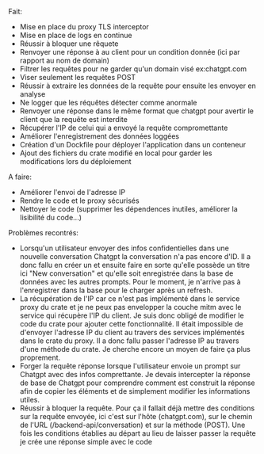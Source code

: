 Fait:
- Mise en place du proxy TLS interceptor
- Mise en place de logs en continue
- Réussir à bloquer une rêquete
- Renvoyer une réponse à au client pour un condition donnée (ici par rapport au nom de domain)
- Filtrer les requêtes pour ne garder qu'un domain visé ex:chatgpt.com
- Viser seulement les requêtes POST
- Réussir à extraire les données de la requête pour ensuite les envoyer en analyse
- Ne logger que les réquêtes détecter comme anormale
- Renvoyer une réponse dans le même format que chatgpt pour avertir le client que la requête est interdite
- Récupérer l'IP de celui qui a envoyé la requête compromettante
- Améliorer l'enregistrement des données loggées
- Création d'un Dockfile pour déployer l'application dans un conteneur
- Ajout des fichiers du crate modifié en local pour garder les modifications lors du déploiement

A faire: 
- Améliorer l'envoi de l'adresse IP
- Rendre le code et le proxy sécurisés
- Nettoyer le code (supprimer les dépendences inutiles, améliorer la lisibilité du code...)

Problèmes recontrés: 
- Lorsqu'un utilisateur envoyer des infos confidentielles dans une nouvelle conversation Chatgpt
la conversation n'a pas encore d'ID. Il a donc fallu en créer un et ensuite faire en sorte qu'elle possède un
titre ici "New conversation" et qu'elle soit enregistrée dans la base de données avec les autres prompts. Pour le
moment, je n'arrive pas à l'enregistrer dans la base pour le charger après un refresh.
- La récupération de l'IP car ce n'est pas implémenté dans le service proxy
du crate et je ne peux pas envelopper la couche mitm avec le service qui récupère l'IP du client.
Je suis donc obligé de modifier le code du crate pour ajouter cette fonctionnalité. Il était impossible 
de d'envoyer l'adresse IP du client au travers des services implémentés dans le crate du proxy. Il a donc
fallu passer l'adresse IP au travers d'une méthode du crate. Je cherche encore un moyen de faire ça plus
proprement.
- Forger la requête réponse lorsque l'utilisateur envoie un prompt sur Chatgpt avec des infos
comprettante. Je devais intercepter la réponse de base de Chatgpt pour comprendre comment est construit
la réponse afin de copier les éléments et de simplement modifier les informations utiles.
- Réussir à bloquer la requête. Pour ça il fallait déjà mettre des conditions sur la requête envoyée,
ici c'est sur l'hôte (chatgpt.com), sur le chemin de l'URL (/backend-api/conversation) et sur la méthode (POST).
Une fois les conditions établies au départ au lieu de laisser passer la requête je crée une réponse simple avec
le code
